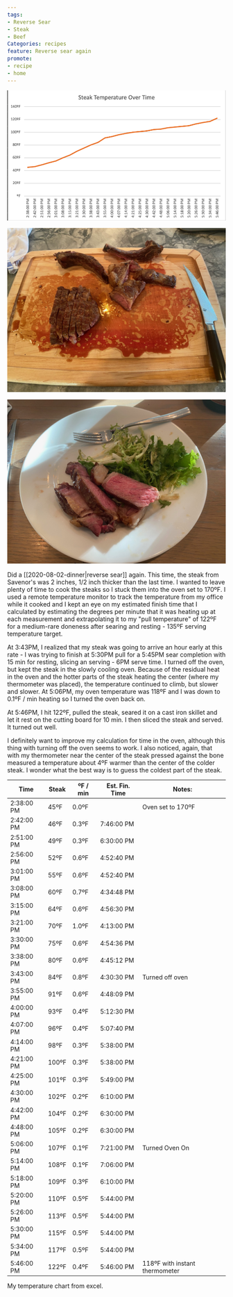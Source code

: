 ```yaml
---
tags:
- Reverse Sear
- Steak
- Beef
Categories: recipes
feature: Reverse sear again
promote:
- recipe
- home
---
```

![Reverse Sear Chart](/images/reverse-sear-graph.png)

![Reverse Sear Cutting Board](/images/rev-sear-board.jpeg)

![Reverse Sear Plated](/images/rev-sear-plated.jpeg)

Did a [[2020-08-02-dinner|reverse sear]] again. This time, the steak from Savenor's was 2 inches, 1/2 inch thicker than the last time. I wanted to leave plenty of time to cook the steaks so I stuck them into the oven set to 170ºF. I used a remote temperature monitor to track the temperature from my office while it cooked and I kept an eye on my estimated finish time that I calculated by estimating the degrees per minute that it was heating up at each measurement and extrapolating it to my "pull temperature" of 122ºF for a medium-rare doneness after searing and resting - 135ºF serving temperature target.

At 3:43PM, I realized that my steak was going to arrive an hour early at this rate - I was trying to finish at 5:30PM pull for a 5:45PM sear completion with 15 min for resting, slicing an serving - 6PM serve time. I turned off the oven, but kept the steak in the slowly cooling oven. Because of the residual heat in the oven and the hotter parts of the steak heating the center (where my thermometer was placed), the temperature continued to climb, but slower and slower. At 5:06PM, my oven temperature was 118ºF and I was down to 0.1ºF / min heating so I turned the oven back on.

At 5:46PM, I hit 122ºF, pulled the steak, seared it on a cast iron skillet and let it rest on the cutting board for 10 min. I then sliced the steak and served. It turned out well.

I definitely want to improve my calculation for time in the oven, although this thing with turning off the oven seems to work. I also noticed, again, that with my thermometer near the center of the steak pressed against the bone measured a temperature about 4ºF warmer than the center of the colder steak. I wonder what the best way is to guess the coldest part of the steak.

| Time       | Steak | ºF / min | Est. Fin. Time | Notes:                         |
| ---------- | ----- | -------- | -------------- | ------------------------------ |
| 2:38:00 PM | 45ºF  | 0.0ºF    |                | Oven set to 170ºF              |
| 2:42:00 PM | 46ºF  | 0.3ºF    | 7:46:00 PM     |                                |
| 2:51:00 PM | 49ºF  | 0.3ºF    | 6:30:00 PM     |                                |
| 2:56:00 PM | 52ºF  | 0.6ºF    | 4:52:40 PM     |                                |
| 3:01:00 PM | 55ºF  | 0.6ºF    | 4:52:40 PM     |                                |
| 3:08:00 PM | 60ºF  | 0.7ºF    | 4:34:48 PM     |                                |
| 3:15:00 PM | 64ºF  | 0.6ºF    | 4:56:30 PM     |                                |
| 3:21:00 PM | 70ºF  | 1.0ºF    | 4:13:00 PM     |                                |
| 3:30:00 PM | 75ºF  | 0.6ºF    | 4:54:36 PM     |                                |
| 3:38:00 PM | 80ºF  | 0.6ºF    | 4:45:12 PM     |                                |
| 3:43:00 PM | 84ºF  | 0.8ºF    | 4:30:30 PM     | Turned off oven                |
| 3:55:00 PM | 91ºF  | 0.6ºF    | 4:48:09 PM     |                                |
| 4:00:00 PM | 93ºF  | 0.4ºF    | 5:12:30 PM     |                                |
| 4:07:00 PM | 96ºF  | 0.4ºF    | 5:07:40 PM     |                                |
| 4:14:00 PM | 98ºF  | 0.3ºF    | 5:38:00 PM     |                                |
| 4:21:00 PM | 100ºF | 0.3ºF    | 5:38:00 PM     |                                |
| 4:25:00 PM | 101ºF | 0.3ºF    | 5:49:00 PM     |                                |
| 4:30:00 PM | 102ºF | 0.2ºF    | 6:10:00 PM     |                                |
| 4:42:00 PM | 104ºF | 0.2ºF    | 6:30:00 PM     |                                |
| 4:48:00 PM | 105ºF | 0.2ºF    | 6:30:00 PM     |                                |
| 5:06:00 PM | 107ºF | 0.1ºF    | 7:21:00 PM     | Turned Oven On                 |
| 5:14:00 PM | 108ºF | 0.1ºF    | 7:06:00 PM     |                                |
| 5:18:00 PM | 109ºF | 0.3ºF    | 6:10:00 PM     |                                |
| 5:20:00 PM | 110ºF | 0.5ºF    | 5:44:00 PM     |                                |
| 5:26:00 PM | 113ºF | 0.5ºF    | 5:44:00 PM     |                                |
| 5:30:00 PM | 115ºF | 0.5ºF    | 5:44:00 PM     |                                |
| 5:34:00 PM | 117ºF | 0.5ºF    | 5:44:00 PM     |                                |
| 5:46:00 PM | 122ºF | 0.4ºF    | 5:46:00 PM     | 118ºF with instant thermometer |

My temperature chart from excel.